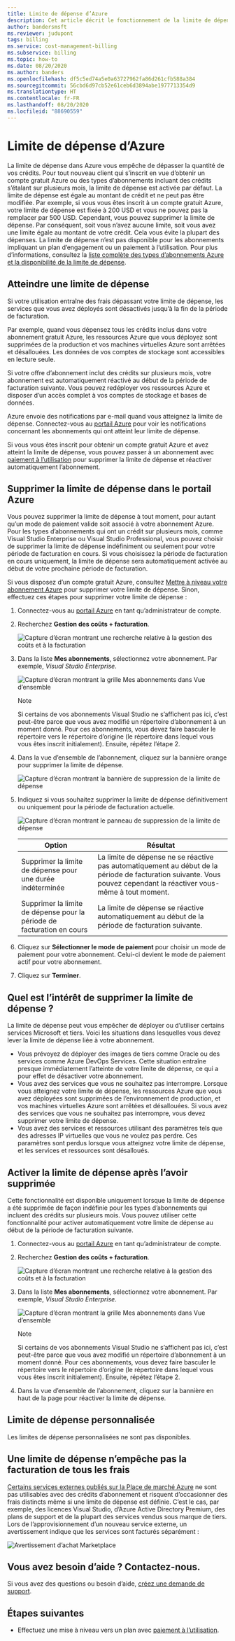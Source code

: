 ```yaml
---
title: Limite de dépense d’Azure
description: Cet article décrit le fonctionnement de la limite de dépense d’Azure et comment la désactiver.
author: bandersmsft
ms.reviewer: judupont
tags: billing
ms.service: cost-management-billing
ms.subservice: billing
ms.topic: how-to
ms.date: 08/20/2020
ms.author: banders
ms.openlocfilehash: df5c5ed74a5e0a63727962fa86d261cfb588a384
ms.sourcegitcommit: 56cbd6d97cb52e61ceb6d3894abe1977713354d9
ms.translationtype: HT
ms.contentlocale: fr-FR
ms.lasthandoff: 08/20/2020
ms.locfileid: "88690559"
---
```

# <a name="azure-spending-limit"></a>Limite de dépense d’Azure

La limite de dépense dans Azure vous empêche de dépasser la quantité de vos crédits. Pour tout nouveau client qui s’inscrit en vue d’obtenir un compte gratuit Azure ou des types d’abonnements incluant des crédits s’étalant sur plusieurs mois, la limite de dépense est activée par défaut. La limite de dépense est égale au montant de crédit et ne peut pas être modifiée. Par exemple, si vous vous êtes inscrit à un compte gratuit Azure, votre limite de dépense est fixée à 200 USD et vous ne pouvez pas la remplacer par 500 USD. Cependant, vous pouvez supprimer la limite de dépense. Par conséquent, soit vous n’avez aucune limite, soit vous avez une limite égale au montant de votre crédit. Cela vous évite la plupart des dépenses. La limite de dépense n’est pas disponible pour les abonnements impliquant un plan d’engagement ou un paiement à l’utilisation. Pour plus d’informations, consultez la [liste complète des types d’abonnements Azure et la disponibilité de la limite de dépense](https://azure.microsoft.com/support/legal/offer-details/).

## <a name="reaching-a-spending-limit"></a>Atteindre une limite de dépense

Si votre utilisation entraîne des frais dépassant votre limite de dépense, les services que vous avez déployés sont désactivés jusqu’à la fin de la période de facturation.

Par exemple, quand vous dépensez tous les crédits inclus dans votre abonnement gratuit Azure, les ressources Azure que vous déployez sont supprimées de la production et vos machines virtuelles Azure sont arrêtées et désallouées. Les données de vos comptes de stockage sont accessibles en lecture seule.

Si votre offre d’abonnement inclut des crédits sur plusieurs mois, votre abonnement est automatiquement réactivé au début de la période de facturation suivante. Vous pouvez redéployer vos ressources Azure et disposer d’un accès complet à vos comptes de stockage et bases de données.

Azure envoie des notifications par e-mail quand vous atteignez la limite de dépense. Connectez-vous au [portail Azure](https://portal.azure.com/#blade/Microsoft_Azure_Billing/SubscriptionsBlade) pour voir les notifications concernant les abonnements qui ont atteint leur limite de dépense.

Si vous vous êtes inscrit pour obtenir un compte gratuit Azure et avez atteint la limite de dépense, vous pouvez passer à un abonnement avec [paiement à l’utilisation](upgrade-azure-subscription.md) pour supprimer la limite de dépense et réactiver automatiquement l’abonnement.

## <a name="remove-the-spending-limit-in-azure-portal"></a>Supprimer la limite de dépense dans le portail Azure

Vous pouvez supprimer la limite de dépense à tout moment, pour autant qu’un mode de paiement valide soit associé à votre abonnement Azure. Pour les types d’abonnements qui ont un crédit sur plusieurs mois, comme Visual Studio Enterprise ou Visual Studio Professional, vous pouvez choisir de supprimer la limite de dépense indéfiniment ou seulement pour votre période de facturation en cours. Si vous choisissez la période de facturation en cours uniquement, la limite de dépense sera automatiquement activée au début de votre prochaine période de facturation.

Si vous disposez d’un compte gratuit Azure, consultez [Mettre à niveau votre abonnement Azure](upgrade-azure-subscription.md) pour supprimer votre limite de dépense. Sinon, effectuez ces étapes pour supprimer votre limite de dépense :

<a id="remove"></a>

1. Connectez-vous au [portail Azure](https://portal.azure.com) en tant qu’administrateur de compte.
1. Recherchez **Gestion des coûts + facturation**.

    ![Capture d’écran montrant une recherche relative à la gestion des coûts et à la facturation ](./media/spending-limit/search-bar.png)

1. Dans la liste **Mes abonnements**, sélectionnez votre abonnement. Par exemple, *Visual Studio Enterprise*.

   ![Capture d’écran montrant la grille Mes abonnements dans Vue d’ensemble](./media/spending-limit/cost-management-overview-msdn-x.png)

    > [!NOTE]
    > Si certains de vos abonnements Visual Studio ne s’affichent pas ici, c’est peut-être parce que vous avez modifié un répertoire d’abonnement à un moment donné. Pour ces abonnements, vous devez faire basculer le répertoire vers le répertoire d’origine (le répertoire dans lequel vous vous êtes inscrit initialement). Ensuite, répétez l’étape 2.

1. Dans la vue d’ensemble de l’abonnement, cliquez sur la bannière orange pour supprimer la limite de dépense.

    ![Capture d’écran montrant la bannière de suppression de la limite de dépense](./media/spending-limit/msdn-remove-spending-limit-banner-x.png)

1. Indiquez si vous souhaitez supprimer la limite de dépense définitivement ou uniquement pour la période de facturation actuelle.

      ![Capture d’écran montrant le panneau de suppression de la limite de dépense](./media/spending-limit/remove-spending-limit-blade-x.png)

      | Option | Résultat |
      | --- | --- |
      | Supprimer la limite de dépense pour une durée indéterminée | La limite de dépense ne se réactive pas automatiquement au début de la période de facturation suivante. Vous pouvez cependant la réactiver vous-même à tout moment. |
      | Supprimer la limite de dépense pour la période de facturation en cours | La limite de dépense se réactive automatiquement au début de la période de facturation suivante. |


1. Cliquez sur **Sélectionner le mode de paiement** pour choisir un mode de paiement pour votre abonnement. Celui-ci devient le mode de paiement actif pour votre abonnement.

1. Cliquez sur **Terminer**.


## <a name="why-you-might-want-to-remove-the-spending-limit"></a>Quel est l’intérêt de supprimer la limite de dépense ?

La limite de dépense peut vous empêcher de déployer ou d’utiliser certains services Microsoft et tiers. Voici les situations dans lesquelles vous devez lever la limite de dépense liée à votre abonnement.

-  Vous prévoyez de déployer des images de tiers comme Oracle ou des services comme Azure DevOps Services. Cette situation entraîne presque immédiatement l’atteinte de votre limite de dépense, ce qui a pour effet de désactiver votre abonnement.
- Vous avez des services que vous ne souhaitez pas interrompre. Lorsque vous atteignez votre limite de dépense, les ressources Azure que vous avez déployées sont supprimées de l’environnement de production, et vos machines virtuelles Azure sont arrêtées et désallouées. Si vous avez des services que vous ne souhaitez pas interrompre, vous devez supprimer votre limite de dépense.
- Vous avez des services et ressources utilisant des paramètres tels que des adresses IP virtuelles que vous ne voulez pas perdre. Ces paramètres sont perdus lorsque vous atteignez votre limite de dépense, et les services et ressources sont désalloués.

## <a name="turn-on-the-spending-limit-after-removing"></a>Activer la limite de dépense après l’avoir supprimée

Cette fonctionnalité est disponible uniquement lorsque la limite de dépense a été supprimée de façon indéfinie pour les types d’abonnements qui incluent des crédits sur plusieurs mois. Vous pouvez utiliser cette fonctionnalité pour activer automatiquement votre limite de dépense au début de la période de facturation suivante.


1. Connectez-vous au [portail Azure](https://portal.azure.com) en tant qu’administrateur de compte.
1. Recherchez **Gestion des coûts + facturation**.

    ![Capture d’écran montrant une recherche relative à la gestion des coûts et à la facturation ](./media/spending-limit/search-bar.png)

1. Dans la liste **Mes abonnements**, sélectionnez votre abonnement. Par exemple, *Visual Studio Enterprise*.

   ![Capture d’écran montrant la grille Mes abonnements dans Vue d’ensemble](./media/spending-limit/cost-management-overview-msdn-x.png)

    > [!NOTE]
    > Si certains de vos abonnements Visual Studio ne s’affichent pas ici, c’est peut-être parce que vous avez modifié un répertoire d’abonnement à un moment donné. Pour ces abonnements, vous devez faire basculer le répertoire vers le répertoire d’origine (le répertoire dans lequel vous vous êtes inscrit initialement). Ensuite, répétez l’étape 2.

1. Dans la vue d’ensemble de l’abonnement, cliquez sur la bannière en haut de la page pour réactiver la limite de dépense.

## <a name="custom-spending-limit"></a>Limite de dépense personnalisée

Les limites de dépense personnalisées ne sont pas disponibles.

## <a name="a-spending-limit-doesnt-prevent-all-charges"></a>Une limite de dépense n’empêche pas la facturation de tous les frais

[Certains services externes publiés sur la Place de marché Azure](../understand/understand-azure-marketplace-charges.md) ne sont pas utilisables avec des crédits d’abonnement et risquent d’occasionner des frais distincts même si une limite de dépense est définie. C’est le cas, par exemple, des licences Visual Studio, d’Azure Active Directory Premium, des plans de support et de la plupart des services vendus sous marque de tiers. Lors de l’approvisionnement d’un nouveau service externe, un avertissement indique que les services sont facturés séparément :

![Avertissement d’achat Marketplace](./media/spending-limit/marketplace-warning01.png)

## <a name="need-help-contact-us"></a>Vous avez besoin d’aide ? Contactez-nous.

Si vous avez des questions ou besoin d’aide, [créez une demande de support](https://go.microsoft.com/fwlink/?linkid=2083458).

## <a name="next-steps"></a>Étapes suivantes
- Effectuez une mise à niveau vers un plan avec [paiement à l’utilisation](upgrade-azure-subscription.md).
